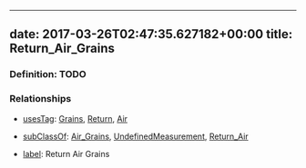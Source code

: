
---
date: 2017-03-26T02:47:35.627182+00:00
title: Return_Air_Grains
---
### Definition: TODO

### Relationships

* [usesTag](https://brickschema.org/schema/1.0/BrickFrame#usesTag): [Grains](https://brickschema.org/schema/1.0/BrickTag#Grains), [Return](https://brickschema.org/schema/1.0/BrickTag#Return), [Air](https://brickschema.org/schema/1.0/BrickTag#Air)

* [subClassOf](http://www.w3.org/2000/01/rdf-schema#subClassOf): [Air_Grains](https://brickschema.org/schema/1.0/Brick#Air_Grains), [UndefinedMeasurement](https://brickschema.org/schema/1.0/Brick#UndefinedMeasurement), [Return_Air](https://brickschema.org/schema/1.0/Brick#Return_Air)

* [label](http://www.w3.org/2000/01/rdf-schema#label): Return Air Grains
